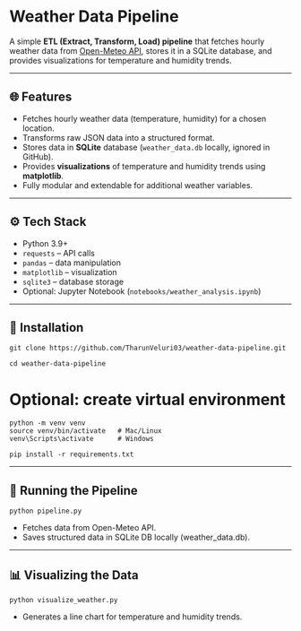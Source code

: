 # Weather Data Pipeline

A simple **ETL (Extract, Transform, Load) pipeline** that fetches hourly weather data from [Open-Meteo API](https://open-meteo.com/en/docs), stores it in a SQLite database, and provides visualizations for temperature and humidity trends.

---

## 🌐 Features

- Fetches hourly weather data (temperature, humidity) for a chosen location.
- Transforms raw JSON data into a structured format.
- Stores data in **SQLite** database (`weather_data.db` locally, ignored in GitHub).
- Provides **visualizations** of temperature and humidity trends using **matplotlib**.
- Fully modular and extendable for additional weather variables.

---

## ⚙️ Tech Stack

- Python 3.9+
- `requests` – API calls
- `pandas` – data manipulation
- `matplotlib` – visualization
- `sqlite3` – database storage
- Optional: Jupyter Notebook (`notebooks/weather_analysis.ipynb`)

---

## 🚀 Installation

```
git clone https://github.com/TharunVeluri03/weather-data-pipeline.git
```

```
cd weather-data-pipeline
```

# Optional: create virtual environment

```
python -m venv venv
source venv/bin/activate   # Mac/Linux
venv\Scripts\activate      # Windows
```

```
pip install -r requirements.txt
```
---

## 🏃 Running the Pipeline

```
python pipeline.py
```

- Fetches data from Open-Meteo API.
- Saves structured data in SQLite DB locally (weather_data.db).

---

## 📊 Visualizing the Data

```
python visualize_weather.py
```

- Generates a line chart for temperature and humidity trends.






